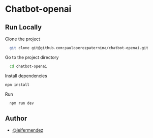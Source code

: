 
# Chatbot-openai




## Run Locally

Clone the project

```bash
  git clone git@github.com:pauloperezpaternina/chatbot-openai.git
```

Go to the project directory

```bash
  cd chatbot-openai
```

Install dependencies

```bash
npm install
```

Run

```bash
  npm run dev
```


## Author



- [@leifermendez](https://github.com/leifermendez)


